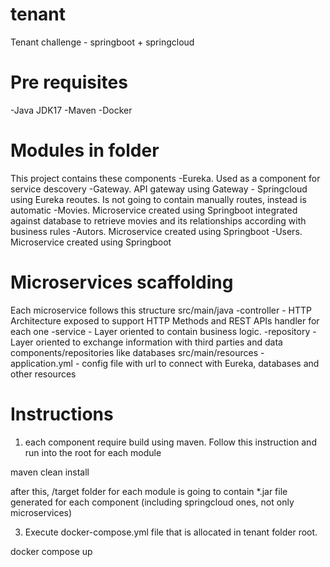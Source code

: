 # tenant
Tenant challenge - springboot + springcloud

# Pre requisites
-Java JDK17
-Maven
-Docker

# Modules in folder
This project contains these components
-Eureka. Used as a component for service descovery
-Gateway. API gateway using Gateway - Springcloud using Eureka reoutes. Is not going to contain manually routes, instead is automatic
-Movies. Microservice created using Springboot integrated against database to retrieve movies and its relationships according with business rules
-Autors. Microservice created using Springboot
-Users. Microservice created using Springboot

# Microservices scaffolding

Each microservice follows this structure
src/main/java
  -controller - HTTP Architecture exposed to support HTTP Methods and REST APIs handler for each one
  -service - Layer oriented to contain business logic.
  -repository - Layer oriented to exchange information with third parties and data components/repositories like databases 
src/main/resources
  -application.yml - config file with url to connect with Eureka, databases and other resources

# Instructions
1. each component require build using maven. Follow this instruction and run into the root for each module

maven clean install

after this, /target folder for each module is going to contain *.jar file generated for each component (including springcloud ones, not only microservices)

3. Execute docker-compose.yml file that is allocated in tenant folder root.

docker compose up


